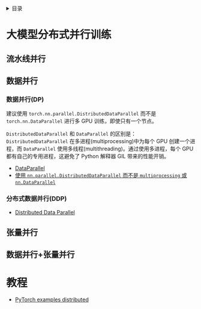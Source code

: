 <details><summary>目录</summary><p>

- [大模型分布式并行训练](#大模型分布式并行训练)
    - [流水线并行](#流水线并行)
    - [数据并行](#数据并行)
        - [数据并行(DP)](#数据并行dp)
        - [分布式数据并行(DDP)](#分布式数据并行ddp)
    - [张量并行](#张量并行)
    - [数据并行+张量并行](#数据并行张量并行)
- [教程](#教程)
</p></details><p></p>


# 大模型分布式并行训练

## 流水线并行



## 数据并行

### 数据并行(DP)

建议使用 `torch.nn.parallel.DistributedDataParallel` 而不是 `torch.nn.DataParallel` 进行多 GPU 训练，即使只有一个节点。

`DistributedDataParallel` 和 `DataParallel` 的区别是：`DistributedDataParallel` 在多进程(multiprocessing)中为每个 GPU 创建一个进程，而 `DataParallel` 使用多线程(multithreading)。通过使用多进程，每个 GPU 都有自己的专用进程，这避免了 Python 解释器 GIL 带来的性能开销。


* [DataParallel](https://docs.pytorch.org/docs/stable/generated/torch.nn.DataParallel.html)
* [使用 `nn.parallel.DistributedDataParallel` 而不是 `multiprocessing` 或 `nn.DataParallel`](https://docs.pytorch.org/docs/stable/notes/cuda.html#cuda-nn-ddp-instead)

### 分布式数据并行(DDP)

* [Distributed Data Parallel](https://docs.pytorch.org/docs/stable/notes/ddp.html#ddp)


## 张量并行



## 数据并行+张量并行


# 教程

* [PyTorch examples distributed](https://github.com/pytorch/examples/tree/main/distributed)
